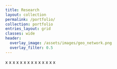 ```yaml
---
title: Research
layout: collection
permalink: /portfolio/
collection: portfolio
entries_layout: grid
classes: wide
header:
  overlay_image: /assets/images/geo_network.png
  overlay_filter: 0.5
---
```

x
x
x
x
x
x
x
x
x
x
x
x
x
x
